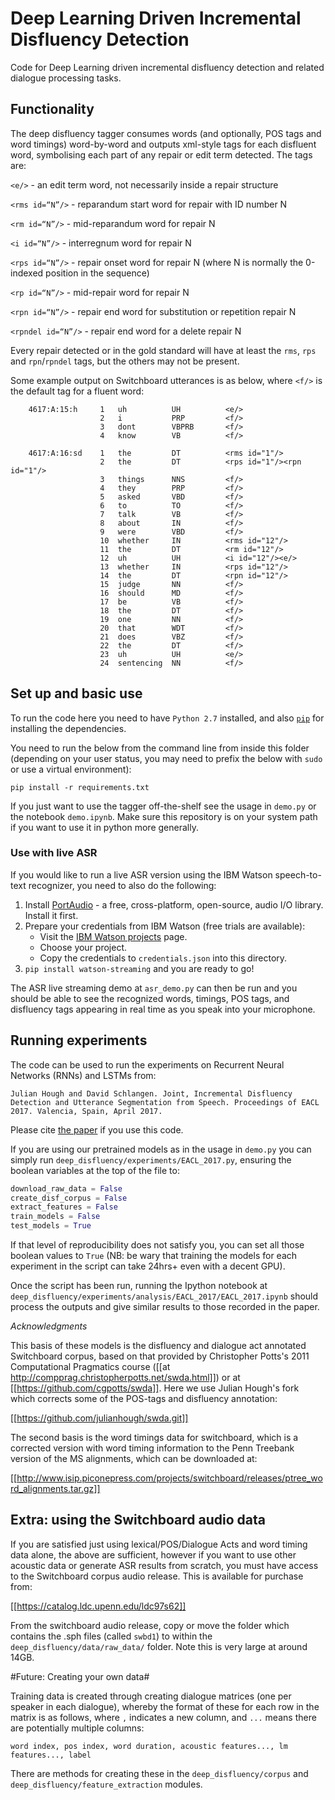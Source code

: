 # Deep Learning Driven Incremental Disfluency Detection

Code for Deep Learning driven incremental disfluency detection and related dialogue processing tasks.

## Functionality ##

The deep disfluency tagger consumes words (and optionally, POS tags and word timings) word-by-word and outputs xml-style tags for each disfluent word, symbolising each part of any repair or edit term detected. The tags are:

`<e/>` - an edit term word, not necessarily inside a repair structure

`<rms id=“N”/>` - reparandum start word for repair with ID number N

`<rm id=“N”/>` - mid-reparandum word for repair N

`<i id=“N”/>` - interregnum word for repair N

`<rps id=“N”/>` - repair onset word for repair N (where N is normally the 0-indexed position in the sequence)

`<rp id=“N”/>` - mid-repair word for repair N

`<rpn id=“N”/>` - repair end word for substitution or repetition repair N

`<rpndel id=“N”/>` - repair end word for a delete repair N

Every repair detected or in the gold standard will have at least the `rms`, `rps` and `rpn`/`rpndel` tags, but the others may not be present.

Some example output on Switchboard utterances is as below, where `<f/>` is the default tag for a fluent word:

```
	4617:A:15:h		1	uh          UH	        <e/>
    				2	i	        PRP	        <f/>
    				3	dont	    VBPRB	    <f/>
    				4	know	    VB	        <f/>
    				
	4617:A:16:sd	1	the         DT          <rms id="1"/>
    				2	the	        DT	        <rps id="1"/><rpn id="1"/>
    				3	things	    NNS	        <f/>
    				4	they	    PRP	        <f/>
    				5	asked	    VBD         <f/>
    				6	to	        TO	        <f/>
    				7	talk	    VB	        <f/>
    				8	about	    IN	        <f/>
    				9	were	    VBD	        <f/>
    				10	whether	    IN	        <rms id="12"/>
    				11	the	        DT	        <rm id="12"/>
    				12	uh	        UH	        <i id="12"/><e/>
    				13	whether	    IN	        <rps id="12"/>
    				14	the	        DT	        <rpn id="12"/>
    				15	judge	    NN	        <f/>
    				16	should	    MD	        <f/>
    				17	be	        VB	        <f/>
    				18	the	        DT	        <f/>
    				19	one	        NN	        <f/>
    				20	that	    WDT	        <f/>
    				21	does	    VBZ	        <f/>
    				22	the	        DT	        <f/>
    				23	uh	        UH	        <e/>
				    24	sentencing	NN	        <f/>
```

## Set up and basic use ##

To run the code here you need to have `Python 2.7` installed, and also [`pip`](https://pip.readthedocs.org/en/1.1/installing.html) for installing the dependencies.

You need to run the below from the command line from inside this folder (depending on your user status, you may need to prefix the below with `sudo` or use a virtual environment):

`pip install -r requirements.txt`

If you just want to use the tagger off-the-shelf see the usage in `demo.py` or the notebook `demo.ipynb`.
Make sure this repository is on your system path if you want to use it in python more generally.

### Use with live ASR ###

If you would like to run a live ASR version using the IBM Watson speech-to-text recognizer, you need to also do the following: 

1. Install [PortAudio](http://www.portaudio.com/) - a free, cross-platform, open-source, audio I/O library. Install it first.
2. Prepare your credentials from IBM Watson (free trials are available):
   * Visit the [IBM Watson projects](https://console.bluemix.net/developer/watson/projects) page.
   * Choose your project.
   * Copy the credentials to `credentials.json` into this directory.
3. `pip install watson-streaming` and you are ready to go!

The ASR live streaming demo at `asr_demo.py` can then be run and you should be able to see the recognized words, timings, POS tags, and disfluency tags appearing in real time as you speak into your microphone.


## Running experiments ##

The code can be used to run the experiments on Recurrent Neural Networks (RNNs) and LSTMs from:

```
Julian Hough and David Schlangen. Joint, Incremental Disfluency Detection and Utterance Segmentation from Speech. Proceedings of EACL 2017. Valencia, Spain, April 2017.
```

Please cite [the paper](http://aclweb.org/anthology/E17-1031) if you use this code.

If you are using our pretrained models as in the usage in `demo.py` you can simply run `deep_disfluency/experiments/EACL_2017.py`, ensuring the boolean variables at the top of the file to:

```python
download_raw_data = False
create_disf_corpus = False
extract_features = False
train_models = False
test_models = True
```

If that level of reproducibility does not satisfy you, you can set all those boolean values to `True` (NB: be wary that training the models for each experiment in the script can take 24hrs+ even with a decent GPU).

Once the script has been run, running the Ipython notebook at `deep_disfluency/experiments/analysis/EACL_2017/EACL_2017.ipynb` should process the outputs and give similar results to those recorded in the paper.

*Acknowledgments*

This basis of these models is the disfluency and dialogue act annotated Switchboard corpus, based on that provided by Christopher Potts's 2011 Computational Pragmatics course ([[at http://compprag.christopherpotts.net/swda.html]]) or at [[https://github.com/cgpotts/swda]]. Here we use Julian Hough's fork which corrects some of the POS-tags and disfluency annotation:

[[https://github.com/julianhough/swda.git]]

The second basis is the word timings data for switchboard, which is a corrected version with word timing information to the Penn Treebank version of the MS alignments, which can be downloaded at:

[[http://www.isip.piconepress.com/projects/switchboard/releases/ptree_word_alignments.tar.gz]]

## Extra: using the Switchboard audio data ##

If you are satisfied just using lexical/POS/Dialogue Acts and word timing data alone, the above are sufficient, however if you want to use other acoustic data or generate ASR results from scratch, you must have access to the Switchboard corpus audio release. This is available for purchase from:

[[https://catalog.ldc.upenn.edu/ldc97s62]]

From the switchboard audio release, copy or move the folder which contains the .sph files (called `swbd1`) to within the `deep_disfluency/data/raw_data/` folder. Note this is very large at around 14GB.

#Future: Creating your own data#

Training data is created through creating dialogue matrices (one per speaker in each dialogue), whereby the format of these for each row in the matrix is as follows, where `,` indicates a new column, and `...` means there are potentially multiple columns:

`word index, pos index, word duration, acoustic features..., lm features..., label`

There are methods for creating these in the `deep_disfluency/corpus` and `deep_disfluency/feature_extraction` modules.















